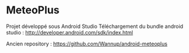 # MeteoPlus

Projet développé sous Android Studio
Téléchargement du bundle android studio : http://developer.android.com/sdk/index.html

Ancien repository : https://github.com/Wannup/android-meteoplus
